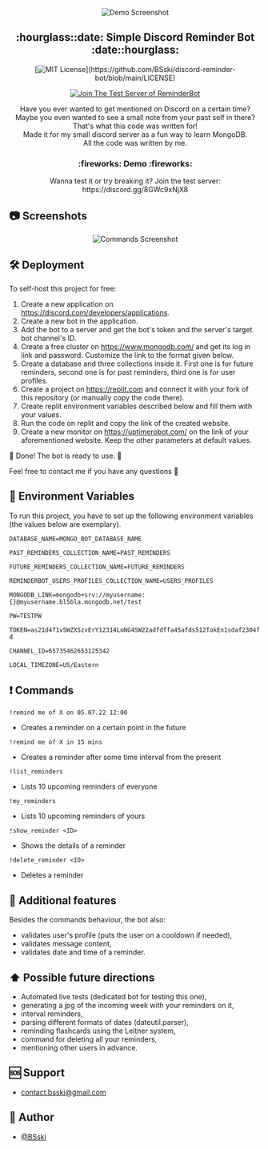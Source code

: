 <div markdown="1" align="center">    

![Demo Screenshot](https://i.imgur.com/V5tnvlI.png)

</div>

<p align="center">
  <h2 align="center">:hourglass::date: Simple Discord Reminder Bot :date::hourglass:</h2>
</p>

<div markdown="1" align="center">

[![MIT License](https://img.shields.io/apm/l/atomic-design-ui.svg?)](https://github.com/BSski/discord-reminder-bot/blob/main/LICENSE)
  
  
<a href="https://discord.gg/8GWc9xNjX8" title="Join Test Server">
<img src="https://img.shields.io/discord/737854816402800690?color=%236d82cb&label=Join%20Community&logo=discord&logoColor=%23FFFFFF&style=flat-square" alt="Join The Test Server of ReminderBot"/>
</a>

</div>

<p align="center">
  Have you ever wanted to get mentioned on Discord on a certain time?<br>
  Maybe you even wanted to see a small note from your past self in there?<br>
  That's what this code was written for!<br>
  Made it for my small discord server as a fun way to learn MongoDB.<br>
  All the code was written by me.
</p>


<h3 align="center">
  :fireworks: Demo :fireworks:
</h3>
<p align="center">
  Wanna test it or try breaking it? Join the test server:<br>
  https://discord.gg/8GWc9xNjX8
</p>


## :camera: Screenshots
<div markdown="1" align="center">    

![Commands Screenshot](https://i.imgur.com/HSasIdd.png)

</div>


## 🛠️ Deployment

To self-host this project for free:
1. Create a new application on https://discord.com/developers/applications.
2. Create a new bot in the application.
3. Add the bot to a server and get the bot's token and the server's target bot channel's ID.
4. Create a free cluster on https://www.mongodb.com/ and get its log in link and password. Customize the link to the format given below.
5. Create a database and three collections inside it. First one is for future reminders, second one is for past reminders, third one is for user profiles.
6. Create a project on https://replit.com and connect it with your fork of this repository (or manually copy the code there).
7. Create replit environment variables described below and fill them with your values.
8. Run the code on replit and copy the link of the created website.
9. Create a new monitor on https://uptimerobot.com/ on the link of your aforementioned website. Keep the other parameters at default values.

🎇 Done! The bot is ready to use. 🎇

Feel free to contact me if you have any questions :slightly_smiling_face:


## :closed_lock_with_key: Environment Variables

To run this project, you have to set up the following environment variables (the values below are exemplary).

`DATABASE_NAME=MONGO_BOT_DATABASE_NAME`

`PAST_REMINDERS_COLLECTION_NAME=PAST_REMINDERS`

`FUTURE_REMINDERS_COLLECTION_NAME=FUTURE_REMINDERS`

`REMINDERBOT_USERS_PROFILES_COLLECTION_NAME=USERS_PROFILES`

`MONGODB_LINK=mongodb+srv://myusername:{}@myusername.bl5bla.mongodb.net/test`

`PW=TESTPW`

`TOKEN=as21d4f1vSWZXSzvErY12314LoNG4SW22adfdffa45afds512TokEn1sdaf2304fd`

`CHANNEL_ID=65735462653125342`

`LOCAL_TIMEZONE=US/Eastern`


## ❗ Commands

```
!remind me of X on 05.07.22 12:00
```
- Creates a reminder on a certain point in the future
```
!remind me of X in 15 mins
```
- Creates a reminder after some time interval from the present
```
!list_reminders
```
- Lists 10 upcoming reminders of everyone
```
!my_reminders
```
- Lists 10 upcoming reminders of yours
```
!show_reminder <ID>
```
- Shows the details of a reminder
```
!delete_reminder <ID>
```
- Deletes a reminder


## 🚀 Additional features
Besides the commands behaviour, the bot also:
- validates user's profile (puts the user on a cooldown if needed),
- validates message content,
- validates date and time of a reminder.


## :arrow_up: Possible future directions
- Automated live tests (dedicated bot for testing this one),
- generating a jpg of the incoming week with your reminders on it,
- interval reminders,
- parsing different formats of dates (dateutil.parser),
- reminding flashcards using the Leitner system,
- command for deleting all your reminders,
- mentioning other users in advance.


## :sos: Support
- <contact.bsski@gmail.com>


## :construction_worker: Author

- [@BSski](https://www.github.com/BSski)

